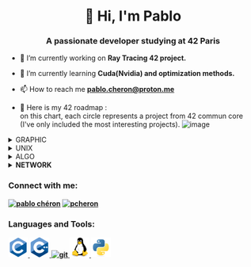 <h1 align="center">👋 Hi, I'm Pablo</h1>
<h3 align="center">A passionate developer studying at 42 Paris</h3>

- 🔭 I’m currently working on **Ray Tracing 42 project.**

- 🌱 I’m currently learning **Cuda(Nvidia) and optimization methods.**

- 📫 How to reach me **pablo.cheron@proton.me**

- 🚀 Here is my 42 roadmap : <br>
    on this chart, each circle represents a project from 42 commun core
    (I've only included the most interesting projects).
![image](https://github.com/pcheron-root/pcheron-root/assets/126467996/f2fe6e4b-cd49-4fbf-b118-680bb14f600e)

<details>
<summary>GRAPHIC</summary>

<strong>fractol</strong><br>
This project is about creating graphically fractals<br><br>

<strong>miniRT</strong><br>
This project is an introduction to RayTracing<br>
We have to render simple Computed-Generated-Images<br><br>

</details>
<details>
<summary>UNIX</summary>

<strong>pipex</strong><br>
The aim of the project is to reproduce operation of pipes in C.<br>
We also discover many UNIX concept like parent/child process or file descriptor duplication.<br><br>

<strong>minishell</strong><br>
This project is about creating a simple shell.<br><br>

</details>
<details>
<summary>ALGO</summary>

<strong>push_swap<br>
In this project, we have to sort data on a stack,<br>
with a limited set of instructions,<br>
using the smallest possible number of actions,<br>
for an optimized data sorting.<br><br>

<strong>modules C++</strong><br>
text<br>

</details>
<details>
<summary>NETWORK</summary>

<strong>born2beroot</strong><br>
This project aims to introduce you to the world of virtualization.<br>
I created my first virtual machine with VirtualBox.<br><br>

<strong>inception</strong><br>
text<br><br>

<strong>webserv</strong><br>
text<br><br>

<strong>transcendance</strong><br>
text<br><br>

</details>

<h3 align="left">Connect with me:</h3>
<p align="left">
<a href="https://linkedin.com/in/pablo chéron" target="blank"><img align="center" src="https://raw.githubusercontent.com/rahuldkjain/github-profile-readme-generator/master/src/images/icons/Social/linked-in-alt.svg" alt="pablo chéron" height="30" width="40" /></a>
<a href="https://www.leetcode.com/pcheron" target="blank"><img align="center" src="https://raw.githubusercontent.com/rahuldkjain/github-profile-readme-generator/master/src/images/icons/Social/leet-code.svg" alt="pcheron" height="30" width="40" /></a>
</p>

<h3 align="left">Languages and Tools:</h3>
<p align="left"> <a href="https://www.cprogramming.com/" target="_blank" rel="noreferrer"> <img src="https://raw.githubusercontent.com/devicons/devicon/master/icons/c/c-original.svg" alt="c" width="40" height="40"/> </a> <a href="https://www.w3schools.com/cpp/" target="_blank" rel="noreferrer"> <img src="https://raw.githubusercontent.com/devicons/devicon/master/icons/cplusplus/cplusplus-original.svg" alt="cplusplus" width="40" height="40"/> </a> <a href="https://git-scm.com/" target="_blank" rel="noreferrer"> <img src="https://www.vectorlogo.zone/logos/git-scm/git-scm-icon.svg" alt="git" width="40" height="40"/> </a> <a href="https://www.linux.org/" target="_blank" rel="noreferrer"> <img src="https://raw.githubusercontent.com/devicons/devicon/master/icons/linux/linux-original.svg" alt="linux" width="40" height="40"/> </a> <a href="https://www.python.org" target="_blank" rel="noreferrer"> <img src="https://raw.githubusercontent.com/devicons/devicon/master/icons/python/python-original.svg" alt="python" width="40" height="40"/> </a> </p>

